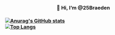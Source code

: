 <h3 align="Center">👋 Hi, I’m @25Braeden<h3>

[![Anurag's GitHub stats](https://github-readme-stats.vercel.app/api?username=25Braeden)](https://github.com/anuraghazra/github-readme-stats)<br>
[![Top Langs](https://github-readme-stats.vercel.app/api/top-langs/?username=25Braeden&layout=compact&hide=tex,html)](https://github.com/anuraghazra/github-readme-stats)
